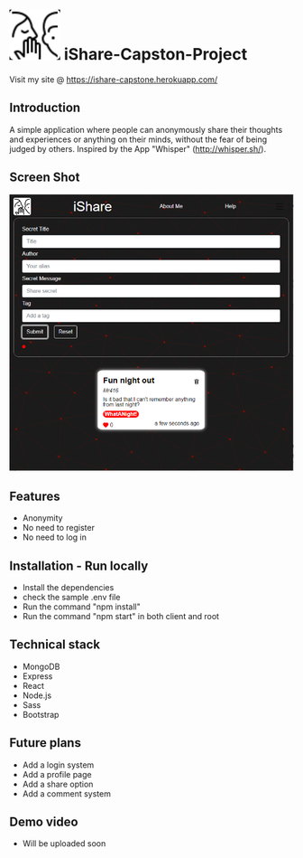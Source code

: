 # ![App logo](client/src/assets/images/ishare-logo.png) iShare-Capston-Project

Visit my site @ https://ishare-capstone.herokuapp.com/

## Introduction

A simple application where people can anonymously share their thoughts and experiences or anything on their
minds, without the fear of being judged by others. Inspired by the App "Whisper" (http://whisper.sh/).

## Screen Shot

![App screen shot](client/src/assets/images/ishare-readme-image.PNG)

## Features

- Anonymity
- No need to register
- No need to log in

## Installation - Run locally

- Install the dependencies
- check the sample .env file
- Run the command "npm install"
- Run the command "npm start" in both client and root

## Technical stack

- MongoDB
- Express
- React
- Node.js
- Sass
- Bootstrap

## Future plans

- Add a login system
- Add a profile page
- Add a share option
- Add a comment system

## Demo video

- Will be uploaded soon
